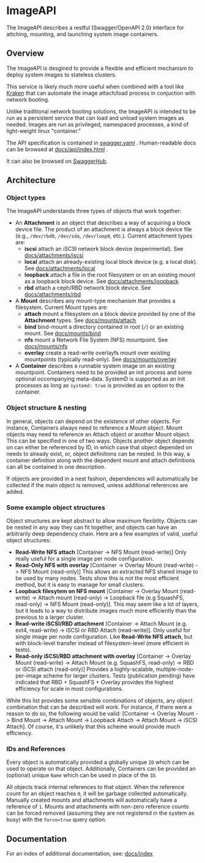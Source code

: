 # ImageAPI

The ImageAPI describes a restful (Swagger/OpenAPI 2.0) interface for attching, mounting, and launching system image containers.

## Overview

The ImageAPI is desgined to provide a flexible and efficient mechanism to deploy system images to stateless clusters.

This service is likely much more useful when combined with a tool like [Kraken](https://github.com/hpc/kraken) that can automate the image attach/load process in conjuction with network booting.

Unlike traditional network booting solutions, the ImageAPI is intended to be run as a persistent service that can load and unload system images as needed.  Images are run as privileged, namespaced processes, a kind of light-weight linux "container."

The API specification is contained in [swagger.yaml](swagger.yaml) .  Human-readable docs can be browsed at [docs/api/index.html](docs/api/index.html) .

It can also be browsed on [SwaggerHub](https://app.swaggerhub.com/apis/jlowellwofford/image-api/0.2.0).

## Architecture

### Object types

The ImageAPI understands three types of objects that work together:

- An **Attachment** is an object that describes a way of acquiring a block device file.  The product of an attachment is always a block device file (e.g., `/dev/rbd0`, `/dev/sda`, `/dev/loop0`, etc.). Current attachment types are:
  - **iscsi** attach an iSCSI network block device (experimental). See [docs/attachments/iscsi](docs/attachments/iscsi.md)
  - **local** attach an already-existing local block device (e.g. a local disk). See [docs/attachments/local](docs/attachments/local.md)
  - **loopback** attach a file in the root filesystem or on an existing mount as a loopback block device. See [docs/attachments/loopback](docs/attachments/loopback.md)
  - **rbd** attach a ceph/RBD network block device. See [docs/attachments/rbd](docs/attachments/rbd.md)
- A **Mount** describes any mount-type mechanism that provides a filesystem.  Current Mount types are:
  - **attach** mount a filesystem on a block device provided by one of the **Attachment** types. See [docs/mounts/attach](docs/mounts/attach.md)
  - **bind** bind-mount a directory contained in root (`/`) or an existing mount. See [docs/mounts/bind](docs/mounts/bind.md)
  - **nfs** mount a Network File System (NFS) mountpoint. See [docs/mounts/nfs](docs/mounts/nfs.md)
  - **overlay** create a read-write overlayfs mount over existing mountpoints (typically read-only). See [docs/mounts/overlay](docs/mounts/overlay.md)
- A **Container** describes a runnable system image on an existing mountpoint.  Containers need to be provided an init process and some optional occompanying meta-data.  SystemD is supported as an init processes as long as `systemd: true` is provided as an option to the container.  

### Object structure & nesting

In general, objects can depend on the existence of other objects.  For instance, Containers always need to reference a Mount object.  Mount objects may need to reference an Attach object or another Mount object.  This can be specified in one of two ways.  Objects another object depends on can either be referenced by ID, in which case that object depended on needs to already exist, or, object definitions can be nested.  In this way, a container definition along with the dependent mount and attach definitions can all be contained in one description.

If objects are provided in a nest fashion, dependencies will automatically be collected if the main object is removed, unless additional references are added.

### Some example object structures

Object structures are kept abstract to allow maximum flexiblity.  Objects can be nested in any way they can fit together, and objects can have an arbitrarily deep dependency chain.  Here are a few examples of valid, useful object structures:

- **Read-Write NFS attach** [Container -> NFS Mount (read-write)] Only really useful for a single image per node configuration.
- **Read-Only NFS with overlay** [Container -> Overlay Mount (read-write) -> NFS Mount (read-only)] This allows an extracted NFS shared image to be used by many nodes.  Tests show this is not the most efficient method, but it is easy to manage for small clusters.
- **Loopback filesytem on NFS mount** [Container -> Overlay Mount (read-write) -> Attach mount (read-only) -> Loopback file (e.g SquashFS, read-only) -> NFS Mount (read-only)].  This may seem like a lot of layers, but it leads to a way to distribute images much more efficiently than the previous to a larger cluster.
- **Read-write iSCSI/RBD attachment** [Container -> Attach Mount (e.g. ext4, read-write) -> iSCSI or RBD Attach (read-write)]. Only useful for single image per node configuration.  Like **Read-Write NFS attach**, but with block-level transfer instead of filesystem-level (more efficient in tests).
- **Read-only iSCSI/RBD attachment with overlay** [Container -> Overlay Mount (read-write) -> Attach Mount (e.g. SquashFS, read-only) -> RBD or iSCSI attach (read-only)] Provides a highly-scalable, multiple-node-per-image scheme for larger clusters.  Tests (publication pending) have indicated that RBD + SquashFS + Overlay provides the highest efficiency for scale in most configurations.

While this list provides some sensible combinations of objects, any object combination that can be described will work.  For instance, if there were a reason to do so, the following would be valid: [Container -> Overlay Mount -> Bind Mount -> Attach Mount -> Loopback Attach -> Attach Mount -> iSCSI Attach].  Of course, it's unlikely that this scheme would provide much efficiency.

### IDs and References

Every object is automatically provided a globally unique `ID` which can be used to operate on that object.  Additionally, Containers can be provided an (optional) unique `Name` which can be used in place of the `ID`.

All objects track internal references to that object.  When the reference count for an object reaches `0`, it will be garbage collected automatically.  Manually created mounts and attachments will automatically have a reference of `1`.  Mounts and attachments with non-zero reference counts can be forced removed (assuming they are not registered in the system as busy) with the `force=true` query option.

## Documentation

For an index of additional documentation, see: [docs/index](docs/index.md)